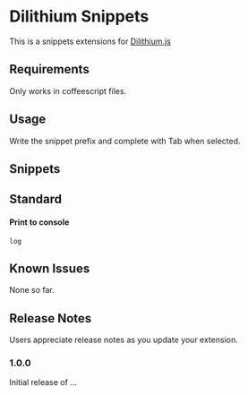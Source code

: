 # Dilithium Snippets

This is a snippets extensions for [Dilithium.js](https://github.com/teacherseat/dilithium.js)

## Requirements

Only works in coffeescript files. 

## Usage

Write the snippet prefix and complete with Tab when selected.

## Snippets

## Standard

#### Print to console

`log`

###




## Known Issues

None so far.

## Release Notes

Users appreciate release notes as you update your extension.

### 1.0.0

Initial release of ...

